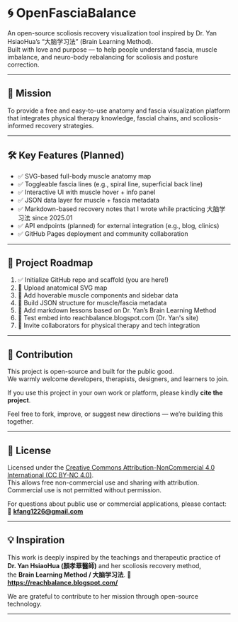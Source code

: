 # 🌀 OpenFasciaBalance

An open-source scoliosis recovery visualization tool inspired by Dr. Yan HsiaoHua’s “大脑学习法” (Brain Learning Method).  
Built with love and purpose — to help people understand fascia, muscle imbalance, and neuro-body rebalancing for scoliosis and posture correction.

---

## 🌟 Mission

To provide a free and easy-to-use anatomy and fascia visualization platform  
that integrates physical therapy knowledge, fascial chains, and scoliosis-informed recovery strategies.

---

## 🛠️ Key Features (Planned)

- ✅ SVG-based full-body muscle anatomy map
- ✅ Toggleable fascia lines (e.g., spiral line, superficial back line)
- ✅ Interactive UI with muscle hover + info panel
- ✅ JSON data layer for muscle + fascia metadata
- ✅ Markdown-based recovery notes that I wrote while practicing 大脑学习法 since 2025.01
- ✅ API endpoints (planned) for external integration (e.g., blog, clinics)
- ✅ GitHub Pages deployment and community collaboration

---

## 📅 Project Roadmap

1. ✅ Initialize GitHub repo and scaffold (you are here!)
2. 🧩 Upload anatomical SVG map
3. 🔧 Add hoverable muscle components and sidebar data
4. 📂 Build JSON structure for muscle/fascia metadata
5. 📜 Add markdown lessons based on Dr. Yan’s Brain Learning Method
6. 🧪 Test embed into reachbalance.blogspot.com (Dr. Yan's site)
7. 📣 Invite collaborators for physical therapy and tech integration

---

## 🤝 Contribution

This project is open-source and built for the public good.  
We warmly welcome developers, therapists, designers, and learners to join.

If you use this project in your own work or platform, please kindly **cite the project**.

Feel free to fork, improve, or suggest new directions — we’re building this together.

---

## 🧾 License

Licensed under the [Creative Commons Attribution-NonCommercial 4.0 International (CC BY-NC 4.0)](https://creativecommons.org/licenses/by-nc/4.0/).  
This allows free non-commercial use and sharing with attribution. Commercial use is not permitted without permission.

For questions about public use or commercial applications, please contact:  
📩 **kfang1226@gmail.com**

---

## 💡 Inspiration

This work is deeply inspired by the teachings and therapeutic practice of  
**Dr. Yan HsiaoHua (顏孝華醫師)** and her scoliosis recovery method,  
the **Brain Learning Method / 大脑学习法**. 
📎 **https://reachbalance.blogspot.com/**

We are grateful to contribute to her mission through open-source technology.

---
